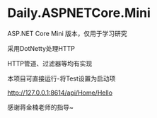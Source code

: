 # Daily.ASPNETCore.Mini
 ASP.NET Core Mini 版本，仅用于学习研究

采用DotNetty处理HTTP

HTTP管道、过滤器等均有实现

本项目可直接运行-将Test设置为启动项

http://127.0.0.1:8614/api/Home/Hello

感谢蒋金楠老师的指导~
